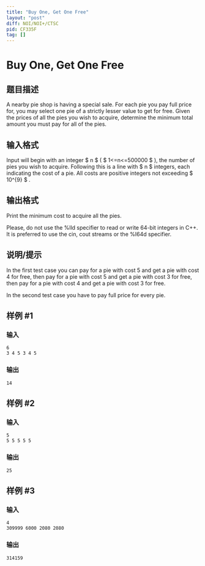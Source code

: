 ```yaml
---
title: "Buy One, Get One Free"
layout: "post"
diff: NOI/NOI+/CTSC
pid: CF335F
tag: []
---
```


# Buy One, Get One Free

## 题目描述

A nearby pie shop is having a special sale. For each pie you pay full price for, you may select one pie of a strictly lesser value to get for free. Given the prices of all the pies you wish to acquire, determine the minimum total amount you must pay for all of the pies.

## 输入格式

Input will begin with an integer $ n $ ( $ 1<=n<=500000 $ ), the number of pies you wish to acquire. Following this is a line with $ n $ integers, each indicating the cost of a pie. All costs are positive integers not exceeding $ 10^{9} $ .

## 输出格式

Print the minimum cost to acquire all the pies.

Please, do not use the %lld specifier to read or write 64-bit integers in С++. It is preferred to use the cin, cout streams or the %I64d specifier.

## 说明/提示

In the first test case you can pay for a pie with cost 5 and get a pie with cost 4 for free, then pay for a pie with cost 5 and get a pie with cost 3 for free, then pay for a pie with cost 4 and get a pie with cost 3 for free.

In the second test case you have to pay full price for every pie.

## 样例 #1

### 输入

```
6
3 4 5 3 4 5

```

### 输出

```
14

```

## 样例 #2

### 输入

```
5
5 5 5 5 5

```

### 输出

```
25

```

## 样例 #3

### 输入

```
4
309999 6000 2080 2080

```

### 输出

```
314159

```

